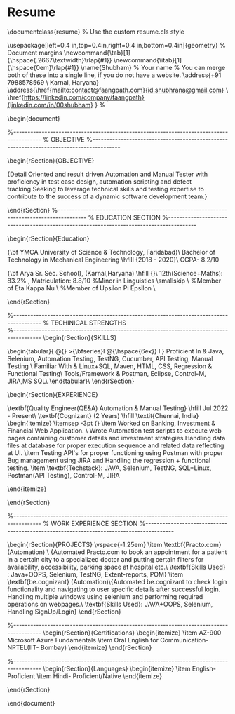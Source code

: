 # Resume

\documentclass{resume} % Use the custom resume.cls style

\usepackage[left=0.4 in,top=0.4in,right=0.4 in,bottom=0.4in]{geometry} % Document margins
\newcommand{\tab}[1]{\hspace{.2667\textwidth}\rlap{#1}} 
\newcommand{\itab}[1]{\hspace{0em}\rlap{#1}}
\name{Shubham} % Your name
% You can merge both of these into a single line, if you do not have a website.
\address{+91 7988578569 \\ Karnal, Haryana} 
\address{\href{mailto:contact@faangpath.com}{id.shubhrana@gmail.com} \\ \href{https://linkedin.com/company/faangpath}{linkedin.com/in/00shubham} }  %

\begin{document}

%----------------------------------------------------------------------------------------
%	OBJECTIVE
%----------------------------------------------------------------------------------------

\begin{rSection}{OBJECTIVE}

{Detail Oriented and result driven Automation and Manual Tester with proficiency in test case design, automation scripting and defect tracking.Seeking to leverage technical skills and testing expertise to contribute to the success of a dynamic software development team.}


\end{rSection}
%----------------------------------------------------------------------------------------
%	EDUCATION SECTION
%----------------------------------------------------------------------------------------

\begin{rSection}{Education}

{\bf YMCA University of Science \& Technology, Faridabad}\\ Bachelor of Technology in Mechanical Engineering \hfill {2018 - 2020}\\
CGPA- 8.2/10

{\bf Arya Sr. Sec. School}, (Karnal,Haryana) \hfill {}\\
12th(Science+Maths): 83.2\% , Matriculation: 8.8/10
%Minor in Linguistics \smallskip \\
%Member of Eta Kappa Nu \\
%Member of Upsilon Pi Epsilon \\


\end{rSection}

%----------------------------------------------------------------------------------------
% TECHINICAL STRENGTHS	
%----------------------------------------------------------------------------------------
\begin{rSection}{SKILLS}

\begin{tabular}{ @{} >{\bfseries}l @{\hspace{6ex}} l }
Proficient In & Java, Selenium, Automation Testing, TestNG, Cucumber, API Testing, Manual Testing
\\
Familiar With & Linux+SQL, Maven, HTML, CSS, Regression \& Functional Testing\\
Tools/Framework & Postman, Eclipse, Control-M, JIRA,MS SQL\\
\end{tabular}\\
\end{rSection}

\begin{rSection}{EXPERIENCE}

\textbf{Quality Engineer(QE\&A) Automation \&  Manual Testing} \hfill Jul 2022 - Present\\
\textbf{Cognizant} (2 Years) \hfill \textit{Chennai, India}
 \begin{itemize}
    \itemsep -3pt {} 
     \item Worked on Banking, Investment \& Financial Web Application. \\
     Wrote Automation test scripts to execute web pages containing customer details and investment strategies.Handling data files at database for proper execution sequence and related data reflecting at UI.
     \item Testing API's for proper functioning using Postman with proper Bug management using JIRA and Handling the regression + functional testing.
     \item \textbf{Techstack}: JAVA, Selenium, TestNG, SQL+Linux, Postman(API Testing), Control-M, JIRA
     
 \end{itemize}
 
\end{rSection} 

%----------------------------------------------------------------------------------------
%	WORK EXPERIENCE SECTION
%----------------------------------------------------------------------------------------

\begin{rSection}{PROJECTS}
\vspace{-1.25em}
\item \textbf{Practo.com} (Automation) 
\\ {Automated Practo.com to book an appointment for a patient in a certain city to a specialized doctor and putting certain filters for availability, accessibility, parking space at hospital etc.\\
\textbf{Skills Used} : Java+OOPS, Selenium, TestNG, Extent-reports, POM}
\item \textbf{be.cognizant} (Automation)\\{Automated be.cognizant to check login functionality and navigating to user specific details after successful login. Handling multiple windows using selenium and performing required operations on webpages.\\
\textbf{Skills Used}: JAVA+OOPS, Selenium, Handling SignUp/Login}
\end{rSection} 

%----------------------------------------------------------------------------------------
\begin{rSection}{Certifications} 
\begin{itemize}
    \item 	AZ-900 Microsoft Azure Fundamentals 
    \item	Oral English for Communication- NPTEL(IIT- Bombay)
\end{itemize}
\end{rSection}

%----------------------------------------------------------------------------------------
\begin{rSection}{Languages} 
\begin{itemize}
    \item English- Proficient
    \item Hindi- Proficient/Native
\end{itemize}


\end{rSection}


\end{document}
